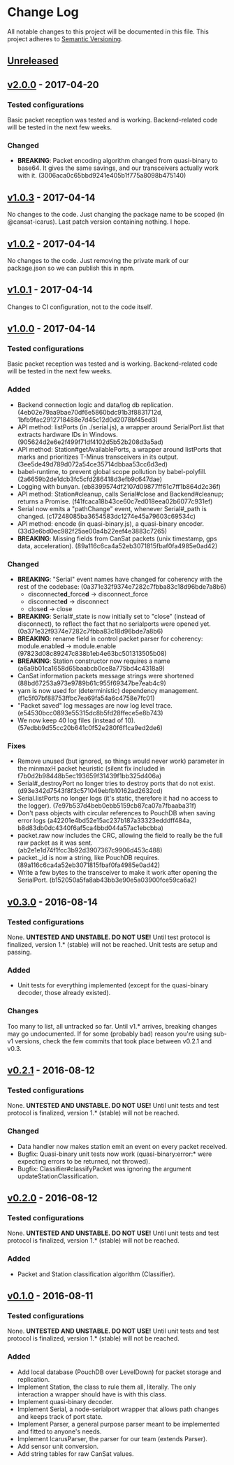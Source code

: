 # Change Log
All notable changes to this project will be documented in this file.
This project adheres to [Semantic Versioning](http://semver.org/).

## [Unreleased]

## [v2.0.0] - 2017-04-20
### Tested configurations
Basic packet reception was tested and is working.
Backend-related code will be tested in the next few weeks.

### Changed
- **BREAKING**: Packet encoding algorithm changed from quasi-binary to base64. It gives the same savings, and our transceivers actually work with it. (3006aca0c65bbd9241e405b1f775a8098b475140)

## [v1.0.3] - 2017-04-14
No changes to the code. Just changing the package name to be scoped (in @cansat-icarus).
Last patch version containing nothing. I hope.

## [v1.0.2] - 2017-04-14
No changes to the code. Just removing the private mark of our package.json so we can publish this in npm.

## [v1.0.1] - 2017-04-14
Changes to CI configuration, not to the code itself.

## [v1.0.0] - 2017-04-14
### Tested configurations
Basic packet reception was tested and is working.
Backend-related code will be tested in the next few weeks.

### Added
- Backend connection logic and data/log db replication. (4eb02e79aa9bae70df6e5860bdc91b3f8831712d, 1bfb9fac2912718488e7d45c12d0d2078bf45ed3)
- API method: listPorts (in ./serial.js), a wrapper around SerialPort.list that extracts hardware IDs in Windows. (905624d2e6e2f499f71df4102d5b52b208d3a5ad)
- API method: Station#getAvailablePorts, a wrapper around listPorts that marks and prioritizes T-Minus transceivers in its output. (3ee5de49d789d072a54ce35714dbbaa53cc6d3ed)
- babel-runtime, to prevent global scope pollution by babel-polyfill. (2a6659b2de1dcb3fc5cfd286418d3efb9c647dae)
- Logging with bunyan. (eb8399574df2107d09877ff61c7ff1b864d2c36f)
- API method: Station#cleanup, calls Serial#close and Backend#cleanup; returns a Promise. (f41fcaca18b43ce60c7ed018eea02b6077c931ef)
- Serial now emits a "pathChange" event, whenever Serial#_path is changed. (c17248085ba3654583dc1274e45a79603c69534c)
- API method: encode (in quasi-binary.js), a quasi-binary encoder. (33d3e6bd0ec982f25ae00a4b22eef4e3883c7265)
- **BREAKING**: Missing fields from CanSat packets (unix timestamp, gps data, acceleration). (89a116c6ca4a52eb3071815fbaf0fa4985e0ad42)

### Changed
- **BREAKING**: "Serial" event names have changed for coherency with the rest of the codebase: (0a371e32f9374e7282c7fbba83c18d96bde7a8b6)
	* disconnect**ed**\_force**d** -> disconnect\_force
	* disconnect**ed** -> disconnect
	* close**d** -> close
- **BREAKING**: Serial#_state is now initially set to "close" (instead of disconnect), to reflect the fact that no serialports were opened yet. (0a371e32f9374e7282c7fbba83c18d96bde7a8b6)
- **BREAKING**: rename field in control packet parser for coherency: module.enable**d** -> module.enable (97823d08c89247c838b1eb4e63bc501313505b08)
- **BREAKING**: Station constructor now requires a name (a6a9b01ca1658d65baabcb0ce8a775bd4c4318a9)
- CanSat information packets message strings were shortened (88bd67253a973e9789b61c955f69347be7eab4c9)
- yarn is now used for (deterministic) dependency management. (f1c5f07bf88753ffbc7ea69fa54a6c4758e7fc01)
- "Packet saved" log messages are now log level trace. (e54530bcc0893e55315dc8b5fd28ffece5e8b743)
- We now keep 40 log files (instead of 10). (57edbb9d55cc20b641c0f52e280f6f1ca9ed2de6)

### Fixes
- Remove unused (but ignored, so things would never work) parameter in the minmaxH packet heuristic (silent fix included in f7b0d2b98448b5ec193659f31439f1bb325d406a)
- Serial#_destroyPort no longer tries to destroy ports that do not exist. (d93e342d7543f8f3c571049ebfb10162ad2632cd)
- Serial.listPorts no longer logs (it's static, therefore it had no access to the logger). (7e97b537d4beb0ebb5159cb87ca07a7fbaaba31f)
- Don't pass objects with circular references to PouchDB when saving error logs (a42201e4bd52e15ac237b187a33323edddff484a, b8d83db0dc4340f6af5ca4bbd044a57ac1ebcbba)
- packet.raw now includes the CRC, allowing the field to really be the full raw packet as it was sent. (ab2e1e1d74f1fcc3b92d3907367c9906d453c488)
- packet._id is now a string, like PouchDB requires. (89a116c6ca4a52eb3071815fbaf0fa4985e0ad42)
- Write a few bytes to the transceiver to make it work after opening the SerialPort. (b152050a5fa8ab43bb3e90e5a03900fce59ca6a2)

## [v0.3.0] - 2016-08-14
### Tested configurations
None. **UNTESTED AND UNSTABLE. DO NOT USE!** Until test protocol is finalized, version 1.* (stable) will not be reached. Unit tests are setup and passing.

### Added
- Unit tests for everything implemented (except for the quasi-binary decoder, those already existed).

### Changes
Too many to list, all untracked so far. Until v1.* arrives, breaking changes may go undocumented.
If for some (probably bad) reason you're using sub-v1 versions, check the few commits that took place between v0.2.1 and v0.3.

## [v0.2.1] - 2016-08-12
### Tested configurations
None. **UNTESTED AND UNSTABLE. DO NOT USE!** Until unit tests and test protocol is finalized, version 1.* (stable) will not be reached.

### Changed
- Data handler now makes station emit an event on every packet received.
- Bugfix: Quasi-binary unit tests now work (quasi-binary:error:* were expecting errors to be returned, not throwed).
- Bugfix: Classifier#classifyPacket was ignoring the argument updateStationClassification.

## [v0.2.0] - 2016-08-12
### Tested configurations
None. **UNTESTED AND UNSTABLE. DO NOT USE!** Until unit tests and test protocol is finalized, version 1.* (stable) will not be reached.

### Added
- Packet and Station classification algorithm (Classifier).

## [v0.1.0] - 2016-08-11
### Tested configurations
None. **UNTESTED AND UNSTABLE. DO NOT USE!** Until unit tests and test protocol is finalized, version 1.* (stable) will not be reached.
### Added
- Add local database (PouchDB over LevelDown) for packet storage and replication.
- Implement Station, the class to rule them all, literally. The only interaction a wrapper should have is with this class.
- Implement quasi-binary decoder.
- Implement Serial, a node-serialport wrapper that allows path changes and keeps track of port state.
- Implement Parser, a general purpose parser meant to be implemented and fitted to anyone's needs.
- Implement IcarusParser, the parser for our team (extends Parser).
- Add sensor unit conversion.
- Add string tables for raw CanSat values.

[Unreleased]: https://github.com/cansat-icarus/capture-lib/compare/HEAD...v2.0.0
[v2.0.0]: https://github.com/cansat-icarus/capture-lib/compare/v2.0.0...v1.0.3
[v1.0.3]: https://github.com/cansat-icarus/capture-lib/compare/v1.0.3...v1.0.2
[v1.0.2]: https://github.com/cansat-icarus/capture-lib/compare/v1.0.2...v1.0.1
[v1.0.1]: https://github.com/cansat-icarus/capture-lib/compare/v1.0.1...v1.0.0
[v1.0.0]: https://github.com/cansat-icarus/capture-lib/compare/v0.3.0...v1.0.0
[v0.3.0]: https://github.com/cansat-icarus/capture-lib/compare/v0.2.1...v0.3.0
[v0.2.1]: https://github.com/cansat-icarus/capture-lib/compare/v0.2.0...v0.2.1
[v0.2.0]: https://github.com/cansat-icarus/capture-lib/compare/v0.1.0...v0.2.0
[v0.1.0]: https://github.com/cansat-icarus/capture-lib/compare/e73fe964bc6dfae26e1a6bbb03d0565b35a394f9...v0.1.0
